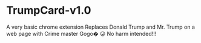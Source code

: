# TrumpCard-v1.0
A very basic chrome extension
Replaces Donald Trump and Mr. Trump on a web page with Crime master Gogo� 😜 No harm intended!!!

